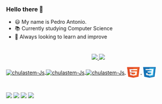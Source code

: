 
### Hello there 👋

- 😃 My name is Pedro Antonio.
- 📚 Currently studying Computer Science
- 👾 Always looking to learn and improve

#
<div align="center">
  <a href="https://github.com/chulastem">
  <img height="150em" src="https://github-readme-stats.vercel.app/api?username=chulastem&show_icons=true&theme=dark&include_all_commits=true&count_private=true"/>
  <img height="150em" src="https://github-readme-stats.vercel.app/api/top-langs/?username=chulastem&layout=compact&langs_count=7&theme=dark"/>
</div>
<div style="display: inline_block"><br>
  <img align="center" alt="chulastem-Js" height="30" width="40" src="https://cdn.jsdelivr.net/gh/devicons/devicon/icons/git/git-original.svg" />
  <img align="center" alt="chulastem-Js" height="30" width="40" src="https://cdn.jsdelivr.net/gh/devicons/devicon/icons/java/java-original.svg"/>
  <img align="center" alt="chulastem-Js" height="30" width="40" src="https://cdn.jsdelivr.net/gh/devicons/devicon/icons/c/c-original.svg"/>
  <img align="center" alt="chulastem-HTML" height="30" width="40" src="https://raw.githubusercontent.com/devicons/devicon/master/icons/html5/html5-original.svg">
  <img align="center" alt="chulastem-CSS" height="30" width="40" src="https://raw.githubusercontent.com/devicons/devicon/master/icons/css3/css3-original.svg">
</div>
  
 #
  
 <div> 
  <a href="https://instagram.com/pedro_antonio_es" target="_blank"><img src="https://img.shields.io/badge/-Instagram-%23E4405F?style=for-the-badge&logo=instagram&logoColor=white" target="_blank"></a>
 <a href="https://discord.gg/Chulastem#2155" target="_blank"><img src="https://img.shields.io/badge/Discord-7289DA?style=for-the-badge&logo=discord&logoColor=white" target="_blank"></a> 
  <a href = "mailto:pedrozeek981@gmail.com"><img src="https://img.shields.io/badge/-Gmail-%23333?style=for-the-badge&logo=gmail&logoColor=white" target="_blank"></a>
  <a href="https://www.linkedin.com/in/pedro-ant%C3%B4nio-69b3b3191/" target="_blank"><img src="https://img.shields.io/badge/-LinkedIn-%230077B5?style=for-the-badge&logo=linkedin&logoColor=white" target="_blank"></a> 
 
</div>

